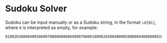 # Sudoku Solver

Sudoku can be input manually or as a Sudoku string, in the format `\d{81}`, where `0` is interpreted as empty,
for example:

```
010020300004005060070000008006900070000100002030048000500006040000800106008000000
```